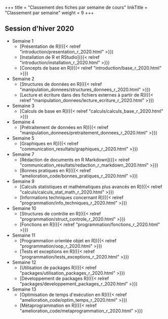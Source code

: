 +++
title = "Classement des fiches par semaine de cours"
linkTitle = "Classement par semaine"
weight = 9
+++

## Session d'hiver 2020

* Semaine 1
    * [Présentation de R]({{< relref "introduction/presentation_r_2020.html" >}})
    * [Installation de R et RStudio]({{< relref "introduction/installation_r_2020.html" >}})
    * [Concepts de base en R]({{< relref "introduction/base_r_2020.html" >}})
* Semaine 2
    * [Structures de données en R]({{< relref "manipulation_donnees/structures_donnees_r_2020.html" >}})
    * [Lecture et écriture dans des fichiers externes à partir de R]({{< relref "manipulation_donnees/lecture_ecriture_r_2020.html" >}})
* Semaine 3
    * [Calculs de base en R]({{< relref "calculs/calculs_base_r_2020.html" >}})
* Semaine 4
    * [Prétraitement de données en R]({{< relref "manipulation_donnees/pretraitement_donnees_r_2020.html" >}})
* Semaine 5
    * [Graphiques en R]({{< relref "communication_resultats/graphiques_r_2020.html" >}})
* Semaine 7
    * [Rédaction de documents en R Markdown]({{< relref "communication_resultats/redaction_r_markdown_2020.html" >}})
    * [Bonnes pratiques en R]({{< relref "amelioration_code/bonnes_pratiques_r_2020.html" >}})
* Semaine 9
    * [Calculs statistiques et mathématiques plus avancés en R]({{< relref "calculs/calculs_stat_math_r_2020.html" >}})
    * [Informations techniques concernant R]({{< relref "programmation/info_techniques_r_2020.html" >}})
* Semaine 10
    * [Structures de contrôle en R]({{< relref "programmation/struct_controle_r_2020.html" >}})
    * [Fonctions en R]({{< relref "programmation/fonctions_r_2020.html" >}})
* Semaine 11
    * [Programmation orientée objet en R]({{< relref "programmation/oop_r_2020.html" >}})
    * [Tests et exceptions en R]({{< relref "programmation/tests_exceptions_r_2020.html" >}})
* Semaine 12
    * [Utilisation de packages R]({{< relref "packages/utilisation_packages_r_2020.html" >}})
    * [Développement de packages R]({{< relref "packages/developpement_packages_r_2020.html" >}})
* Semaine 13
    * [Optimisation de temps d'exécution en R]({{< relref "amelioration_code/optim_temps_r_2020.html" >}})
    * [Métaprogrammation en R]({{< relref "amelioration_code/metaprogrammation_r_2020.html" >}})

    